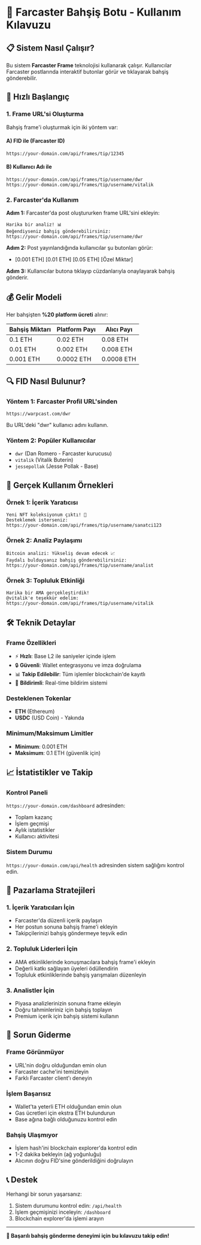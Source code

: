 # 🎯 Farcaster Bahşiş Botu - Kullanım Kılavuzu

## 📋 Sistem Nasıl Çalışır?

Bu sistem **Farcaster Frame** teknolojisi kullanarak çalışır. Kullanıcılar Farcaster postlarında interaktif butonlar görür ve tıklayarak bahşiş gönderebilir.

## 🚀 Hızlı Başlangıç

### 1. Frame URL'si Oluşturma

Bahşiş frame'i oluşturmak için iki yöntem var:

#### A) FID ile (Farcaster ID)
```
https://your-domain.com/api/frames/tip/12345
```

#### B) Kullanıcı Adı ile
```
https://your-domain.com/api/frames/tip/username/dwr
https://your-domain.com/api/frames/tip/username/vitalik
```

### 2. Farcaster'da Kullanım

**Adım 1:** Farcaster'da post oluştururken frame URL'sini ekleyin:
```
Harika bir analiz! 📊
Beğendiyseniz bahşiş gönderebilirsiniz:
https://your-domain.com/api/frames/tip/username/dwr
```

**Adım 2:** Post yayınlandığında kullanıcılar şu butonları görür:
- [0.001 ETH] [0.01 ETH] [0.05 ETH] [Özel Miktar]

**Adım 3:** Kullanıcılar butona tıklayıp cüzdanlarıyla onaylayarak bahşiş gönderir.

## 💰 Gelir Modeli

Her bahşişten **%20 platform ücreti** alınır:

| Bahşiş Miktarı | Platform Payı | Alıcı Payı |
|----------------|---------------|-------------|
| 0.1 ETH        | 0.02 ETH      | 0.08 ETH    |
| 0.01 ETH       | 0.002 ETH     | 0.008 ETH   |
| 0.001 ETH      | 0.0002 ETH    | 0.0008 ETH  |

## 🔍 FID Nasıl Bulunur?

### Yöntem 1: Farcaster Profil URL'sinden
```
https://warpcast.com/dwr
```
Bu URL'deki "dwr" kullanıcı adını kullanın.

### Yöntem 2: Popüler Kullanıcılar
- `dwr` (Dan Romero - Farcaster kurucusu)
- `vitalik` (Vitalik Buterin)
- `jessepollak` (Jesse Pollak - Base)

## 📱 Gerçek Kullanım Örnekleri

### Örnek 1: İçerik Yaratıcısı
```
Yeni NFT koleksiyonum çıktı! 🎨
Desteklemek isterseniz:
https://your-domain.com/api/frames/tip/username/sanatci123
```

### Örnek 2: Analiz Paylaşımı
```
Bitcoin analizi: Yükseliş devam edecek 📈
Faydalı bulduysanız bahşiş gönderebilirsiniz:
https://your-domain.com/api/frames/tip/username/analist
```

### Örnek 3: Topluluk Etkinliği
```
Harika bir AMA gerçekleştirdik! 
@vitalik'e teşekkür edelim:
https://your-domain.com/api/frames/tip/username/vitalik
```

## 🛠️ Teknik Detaylar

### Frame Özellikleri
- ⚡ **Hızlı**: Base L2 ile saniyeler içinde işlem
- 🔒 **Güvenli**: Wallet entegrasyonu ve imza doğrulama
- 📊 **Takip Edilebilir**: Tüm işlemler blockchain'de kayıtlı
- 🔔 **Bildirimli**: Real-time bildirim sistemi

### Desteklenen Tokenlar
- **ETH** (Ethereum)
- **USDC** (USD Coin) - Yakında

### Minimum/Maksimum Limitler
- **Minimum**: 0.001 ETH
- **Maksimum**: 0.1 ETH (güvenlik için)

## 📈 İstatistikler ve Takip

### Kontrol Paneli
`https://your-domain.com/dashboard` adresinden:
- Toplam kazanç
- İşlem geçmişi
- Aylık istatistikler
- Kullanıcı aktivitesi

### Sistem Durumu
`https://your-domain.com/api/health` adresinden sistem sağlığını kontrol edin.

## 🎯 Pazarlama Stratejileri

### 1. İçerik Yaratıcıları İçin
- Farcaster'da düzenli içerik paylaşın
- Her postun sonuna bahşiş frame'i ekleyin
- Takipçilerinizi bahşiş göndermeye teşvik edin

### 2. Topluluk Liderleri İçin
- AMA etkinliklerinde konuşmacılara bahşiş frame'i ekleyin
- Değerli katkı sağlayan üyeleri ödüllendirin
- Topluluk etkinliklerinde bahşiş yarışmaları düzenleyin

### 3. Analistler İçin
- Piyasa analizlerinizin sonuna frame ekleyin
- Doğru tahminleriniz için bahşiş toplayın
- Premium içerik için bahşiş sistemi kullanın

## 🔧 Sorun Giderme

### Frame Görünmüyor
- URL'nin doğru olduğundan emin olun
- Farcaster cache'ini temizleyin
- Farklı Farcaster client'ı deneyin

### İşlem Başarısız
- Wallet'ta yeterli ETH olduğundan emin olun
- Gas ücretleri için ekstra ETH bulundurun
- Base ağına bağlı olduğunuzu kontrol edin

### Bahşiş Ulaşmıyor
- İşlem hash'ini blockchain explorer'da kontrol edin
- 1-2 dakika bekleyin (ağ yoğunluğu)
- Alıcının doğru FID'sine gönderildiğini doğrulayın

## 📞 Destek

Herhangi bir sorun yaşarsanız:
1. Sistem durumunu kontrol edin: `/api/health`
2. İşlem geçmişinizi inceleyin: `/dashboard`
3. Blockchain explorer'da işlemi arayın

---

**🚀 Başarılı bahşiş gönderme deneyimi için bu kılavuzu takip edin!**